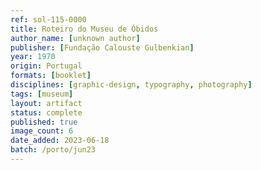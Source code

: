 ```yaml
---
ref: sol-115-0000
title: Roteiro do Museu de Óbidos
author_name: [unknown author]
publisher: [Fundação Calouste Gulbenkian]
year: 1970
origin: Portugal
formats: [booklet]
disciplines: [graphic-design, typography, photography]
tags: [museum]
layout: artifact
status: complete
published: true
image_count: 6
date_added: 2023-06-18
batch: /porto/jun23
---
```

